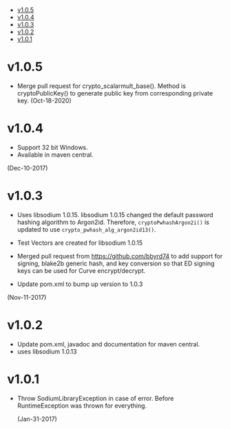 
<!-- TOC -->

- [v1.0.5](#v105)
- [v1.0.4](#v104)
- [v1.0.3](#v103)
- [v1.0.2](#v102)
- [v1.0.1](#v101)

<!-- /TOC -->

# v1.0.5

* Merge pull request for crypto_scalarmult_base(). Method is cryptoPublicKey()
  to generate public key from corresponding private key.
  (Oct-18-2020)


# v1.0.4

* Support 32 bit Windows.
* Available in maven central.

(Dec-10-2017)

# v1.0.3

* Uses libsodium 1.0.15. libsodium 1.0.15 changed the default password hashing algorithm to Argon2id. Therefore, ```cryptoPwhashArgon2i()``` is updated to use ```crypto_pwhash_alg_argon2id13()```. 

* Test Vectors are created for libsodium 1.0.15

* Merged pull request from https://github.com/bbyrd74 to add support for signing, blake2b generic hash, and key conversion so that ED signing keys can be used for Curve encrypt/decrypt.

* Update pom.xml to bump up version to 1.0.3

(Nov-11-2017)
# v1.0.2
* Update pom.xml, javadoc and documentation for maven central. 
* uses libsodium 1.0.13

# v1.0.1

* Throw SodiumLibraryException in case of error. Before RuntimeException was thrown for everything.

  (Jan-31-2017)

